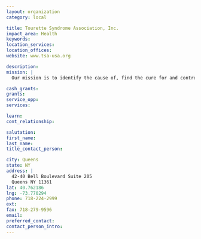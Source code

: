 ```yaml
---
layout: organization
category: local

title: Tourette Syndrome Association, Inc.
impact_area: Health
keywords: 
location_services: 
location_offices: 
website: www.tsa-usa.org

description: 
mission: |
  Our mission is to identify the cause of, find the cure for and control the effects of Tourette Syndrome. We offer resources and referrals to help people and their families cope with the problems that occur with TS. We raise public awareness and counter media stereotypes about TS. Our membership includes individuals, families, relatives, and medical and allied professionals working in the field.

cash_grants: 
grants: 
service_opp: 
services: 

learn: 
cont_relationship: 

salutation: 
first_name: 
last_name: 
title_contact_person: 

city: Queens
state: NY
address: |
  42-40 Bell Boulevard Suite 205     
  Queens NY 11361
lat: 40.762186
lng: -73.770294
phone: 718-224-2999
ext: 
fax: 718-279-9596
email: 
preferred_contact: 
contact_person_intro: 
---
```

